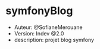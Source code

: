 symfonyBlog
======

* Auteur:  @SofianeMerouane
* Version: Indev @2.0
* description: projet blog symfony
